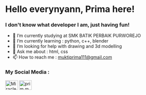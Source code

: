 <h1>Hello everynyann, Prima here!</h1>
<h3>I don't know what developer I am, just having fun!</h3>


- 🔭 I’m currently studying at SMK BATIK PERBAIK PURWOREJO
- 🌱 I’m currently learning : python, c++, blender
- 🤔 I’m looking for help with drawing and 3d modelling
- 💬 Ask me about : html, css
- 📫 How to reach me : muktiprima111@gmail.com

<h3>My Social Media :</h3>
<p>
<a href="https://www.youtube.com/@MiracleMP"><img align="center" src="https://i.pinimg.com/736x/98/ae/15/98ae159aa1bb8b4243fbe1f9e27d1b9f.jpg" alt="MiracleMP" height="30" width="40" /></a>
<a href="https://instagram.com/prim.m.t"><img align="center" src="https://drive.usercontent.google.com/u/0/uc?id=1vSOm7Si-uj0z4T0GUrvIumQ0BeUZq28X&export=download" alt="prim.m.t" height="30" width="40" /></a>
</p>
